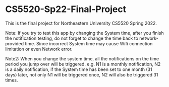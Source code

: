 # CS5520-Sp22-Final-Project
This is the final project for Northeastern University CS5520 Spring 2022.

Note: If you try to test this app by changing the System time, after you finish the notification testing, do not forget to change the time back to network-provided time. Since incorrect System time may cause Wifi connection limitation or even Network error.

Note2: When you change the system time, all the notifications on the time period you jump over will be triggered. e.g. N1 is a monthly notification, N2 is a daily notification, if the System time has been set to one month (31 days) later, not only N1 will be triggered once, N2 will also be triggered 31 times. 
